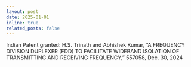 ```yaml
---
layout: post
date: 2025-01-01
inline: true
related_posts: false
---
```


Indian Patent granted: H.S. Trinath and Abhishek Kumar, “A FREQUENCY DIVISION DUPLEXER (FDD) TO FACILITATE WIDEBAND ISOLATION OF TRANSMITTING AND RECEIVING FREQUENCY,” 557058, Dec. 30, 2024
